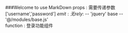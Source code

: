 ###Welcome to use MarkDown
props : 需要传递参数 ['username','password']
$emit : 无
rely :　$ -- 'jquery'  base --'@/modules/base.js'	
function : 登录功能组件

